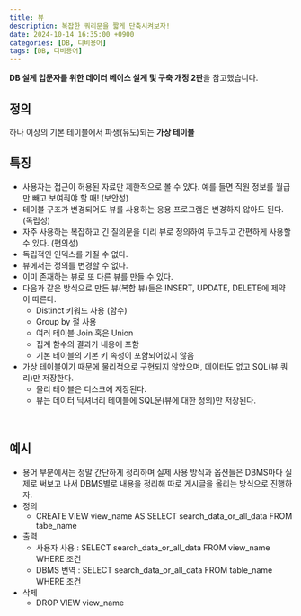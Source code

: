 ```yaml
---
title: 뷰
description: 복잡한 쿼리문을 짧게 단축시켜보자!
date: 2024-10-14 16:35:00 +0900
categories: [DB, 디비용어]
tags: [DB, 디비용어]
---
```


**DB 설계 입문자를 위한 데이터 베이스 설계 및 구축 개정 2판**을 참고했습니다.

## 정의
하나 이상의 기본 테이블에서 파생(유도)되는 **가상 테이블**
<br>


## 특징
- 사용자는 접근이 허용된 자료만 제한적으로 볼 수 있다. 예를 들면 직원 정보를 월급만 빼고 보여줘야 할 때! (보안성)
- 테이블 구조가 변경되어도 뷰를 사용하는 응용 프로그램은 변경하지 않아도 된다. (독립성)
- 자주 사용하는 복잡하고 긴 질의문을 미리 뷰로 정의하여 두고두고 간편하게 사용할 수 있다. (편의성)
- 독립적인 인덱스를 가질 수 없다.
- 뷰에서는 정의를 변경할 수 없다.
- 이미 존재하는 뷰로 또 다른 뷰를 만들 수 있다.
- 다음과 같은 방식으로 만든 뷰(복합 뷰)들은 INSERT, UPDATE, DELETE에 제약이 따른다.
  - Distinct 키워드 사용 (함수)
  - Group by 절 사용
  - 여러 테이블 Join 혹은 Union
  - 집계 함수의 결과가 내용에 포함
  - 기본 테이블의 기본 키 속성이 포함되어있지 않음
- 가상 테이블이기 때문에 물리적으로 구현되지 않았으며, 데이터도 없고 SQL(뷰 쿼리)만 저장한다.
  - 물리 테이블은 디스크에 저장된다.
  - 뷰는 데이터 딕셔너리 테이블에 SQL문(뷰에 대한 정의)만 저장된다.
<br>


## 예시
- 용어 부분에서는 정말 간단하게 정리하며 실제 사용 방식과 옵션들은 DBMS마다 실제로 써보고 나서 DBMS별로 내용을 정리해 따로 게시글을 올리는 방식으로 진행하자.
- 정의
  - CREATE VIEW view_name AS SELECT search_data_or_all_data FROM tabe_name
- 출력
  - 사용자 사용 : SELECT search_data_or_all_data FROM view_name WHERE 조건
  - DBMS 번역 : SELECT search_data_or_all_data FROM table_name WHERE 조건
- 삭제
  - DROP VIEW view_name
